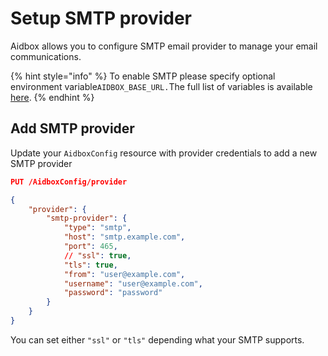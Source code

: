 # Setup SMTP provider

Aidbox allows you to configure SMTP email provider to manage your email communications.

{% hint style="info" %}
To enable SMTP please specify optional environment variable`AIDBOX_BASE_URL.`The full list of variables is available [here](../getting-started/run-aidbox-locally-with-docker/).
{% endhint %}

## Add SMTP provider

Update your `AidboxConfig` resource with provider credentials to add a new SMTP provider

```json
PUT /AidboxConfig/provider

{
    "provider": {
        "smtp-provider": {
            "type": "smtp",
            "host": "smtp.example.com",
            "port": 465,
            // "ssl": true,
            "tls": true,
            "from": "user@example.com",
            "username": "user@example.com",
            "password": "password"
        }
    }
}
```

You can set either `"ssl"` or `"tls"` depending what your SMTP supports.

